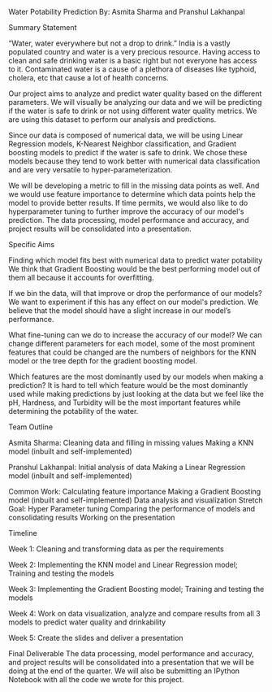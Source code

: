 Water Potability Prediction
By: Asmita Sharma and Pranshul Lakhanpal 

Summary Statement

“Water, water everywhere but not a drop to drink.” India is a vastly populated country and water is a very precious resource. Having access to clean and safe drinking water is a basic right but not everyone has access to it. Contaminated water is a cause of a plethora of diseases like typhoid, cholera, etc that cause a lot of health concerns.

Our project aims to analyze and predict water quality based on the different parameters. We will visually be analyzing our data and we will be predicting if the water is safe to drink or not using different water quality metrics. We are using this dataset to perform our analysis and predictions.

Since our data is composed of numerical data, we will be using Linear Regression models, K-Nearest Neighbor classification, and Gradient boosting models to predict if the water is safe to drink. We chose these models because they tend to work better with numerical data classification and are very versatile to hyper-parameterization. 

We will be developing a metric to fill in the missing data points as well. And we would use feature importance to determine which data points help the model to provide better results.  If time permits, we would also like to do hyperparameter tuning to further improve the accuracy of our model's prediction. The data processing, model performance and accuracy, and project results will be consolidated into a presentation.


Specific Aims

Finding which model fits best with numerical data to predict water potability
We think that Gradient Boosting would be the best performing model out of them all because it accounts for overfitting.

If we bin the data, will that improve or drop the performance of our models?
We want to experiment if this has any effect on our model's prediction. We believe that the model should have a slight increase in our model’s performance.

What fine-tuning can we do to increase the accuracy of our model? 
We can change different parameters for each model, some of the most prominent features that could be changed are the numbers of neighbors for the KNN model or the tree depth for the gradient boosting model.

Which features are the most dominantly used by our models when making a prediction?
It is hard to tell which feature would be the most dominantly used while making predictions by just looking at the data but we feel like the pH, Hardness, and Turbidity will be the most important features while determining the potability of the water.


Team Outline

Asmita Sharma:
Cleaning data and filling in missing values
Making a KNN model (inbuilt and self-implemented)

Pranshul Lakhanpal:
Initial analysis of data
Making a Linear Regression model (inbuilt and self-implemented)

Common Work:
Calculating feature importance
Making a Gradient Boosting model (inbuilt and self-implemented)
Data analysis and visualization
Stretch Goal: Hyper Parameter tuning
Comparing the performance of models and consolidating results
Working on the presentation


Timeline

Week 1: Cleaning and transforming data as per the requirements

Week 2: Implementing the KNN model and Linear Regression model; Training and testing the models

Week 3: Implementing the Gradient Boosting model; Training and testing the models

Week 4: Work on data visualization, analyze and compare results from all 3 models to predict water quality and drinkability

Week 5: Create the slides and deliver a presentation


Final Deliverable
The data processing, model performance and accuracy, and project results will be consolidated into a presentation that we will be doing at the end of the quarter. We will also be submitting an IPython Notebook with all the code we wrote for this project.





